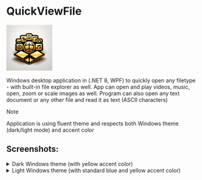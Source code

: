 # QuickViewFile

![icon](https://raw.githubusercontent.com/miclat97/QuickViewFile/refs/heads/master/qvf.png)

Windows desktop application in (.NET 8, WPF) to quickly open any filetype - with built-in file explorer as well. App can open and play videos, music, open, zoom or scale images as well. Program can also open any text document or any other file and read it as text (ASCII characters)

> [!NOTE]
> Application is using fluent theme and respects both Windows theme (dark/light mode) and accent color

## Screenshots:

<details>

<summary>Dark Windows theme (with yellow accent color)</summary>

### Video player with zooming
![screenshot](https://raw.githubusercontent.com/miclat97/QuickViewFile/refs/heads/master/QuickViewFile/Screenshots/video_darkmode_quickviewfile.png)

![screenshot](https://raw.githubusercontent.com/miclat97/QuickViewFile/refs/heads/master/QuickViewFile/Screenshots/video_zoom_darkmode_quickviewfile.png)

### Photo viewer with zooming
![screenshot](https://raw.githubusercontent.com/miclat97/QuickViewFile/refs/heads/master/QuickViewFile/Screenshots/photo_darkmode_quickviewfile.png)

![screenshot](https://raw.githubusercontent.com/miclat97/QuickViewFile/refs/heads/master/QuickViewFile/Screenshots/photo_zoom_darkmode_quickviewfile.png)

### Text reader with changing font size

![screenshot](https://raw.githubusercontent.com/miclat97/QuickViewFile/refs/heads/master/QuickViewFile/Screenshots/text_big_darkmode_quickviewfile.png)

![screenshot](https://raw.githubusercontent.com/miclat97/QuickViewFile/refs/heads/master/QuickViewFile/Screenshots/text_small_darkmode_quickviewfile.png)

</details>



<details>

<summary>Light Windows theme (with standard blue and yellow accent color)</summary>

### Video player (yellow accent color)


![screenshot](https://raw.githubusercontent.com/miclat97/QuickViewFile/refs/heads/master/QuickViewFile/Screenshots/video_lightmode_quickviewfile.png)

### Photo viewer with zooming (blue accent color)

![screenshot](https://raw.githubusercontent.com/miclat97/QuickViewFile/refs/heads/master/QuickViewFile/Screenshots/photo_lightmode_quickviewfile.png)


### Text reader (blue accent color)

![screenshot](https://raw.githubusercontent.com/miclat97/QuickViewFile/refs/heads/master/QuickViewFile/Screenshots/text_normal_lightmode_quickviewfile.png)

</details>


